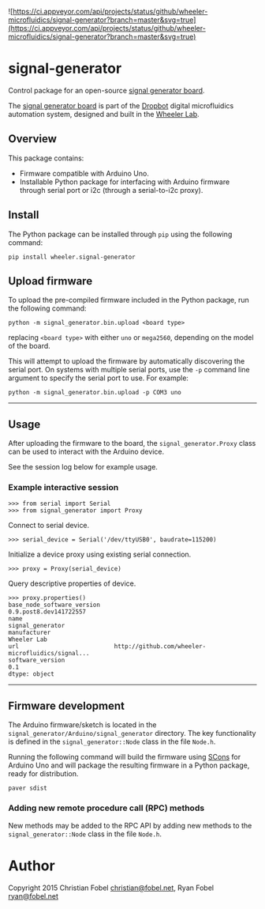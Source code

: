 

![https://ci.appveyor.com/api/projects/status/github/wheeler-microfluidics/signal-generator?branch=master&svg=true](https://ci.appveyor.com/api/projects/status/github/wheeler-microfluidics/signal-generator?branch=master&svg=true)
# signal-generator #

Control package for an open-source [signal generator board][3].

The [signal generator board][4] is part of the [Dropbot][5] digital
microfluidics automation system, designed and built in the [Wheeler Lab][6].

## Overview ##

This package contains:

 - Firmware compatible with Arduino Uno.
 - Installable Python package for interfacing with Arduino firmware through
   serial port or i2c (through a serial-to-i2c proxy).

## Install ##

The Python package can be installed through `pip` using the following command:

    pip install wheeler.signal-generator

## Upload firmware ##

To upload the pre-compiled firmware included in the Python package, run the
following command:

    python -m signal_generator.bin.upload <board type>

replacing `<board type>` with either `uno` or `mega2560`, depending on the
model of the board.

This will attempt to upload the firmware by automatically discovering the
serial port.  On systems with multiple serial ports, use the `-p` command line
argument to specify the serial port to use.  For example:

    python -m signal_generator.bin.upload -p COM3 uno

--------------------------------------------------

## Usage ##

After uploading the firmware to the board, the `signal_generator.Proxy` class can be
used to interact with the Arduino device.

See the session log below for example usage.

### Example interactive session ###

    >>> from serial import Serial
    >>> from signal_generator import Proxy

Connect to serial device.

    >>> serial_device = Serial('/dev/ttyUSB0', baudrate=115200)

Initialize a device proxy using existing serial connection.

    >>> proxy = Proxy(serial_device)

Query descriptive properties of device.

    >>> proxy.properties()
    base_node_software_version                               0.9.post8.dev141722557
    name                                                                  signal_generator
    manufacturer                                                        Wheeler Lab
    url                           http://github.com/wheeler-microfluidics/signal...
    software_version                                                            0.1
    dtype: object

--------------------------------------------------

## Firmware development ##

The Arduino firmware/sketch is located in the
`signal_generator/Arduino/signal_generator` directory.  The key functionality
is defined in the `signal_generator::Node` class in the file `Node.h`.

Running the following command will build the firmware using [SCons][2] for
Arduino Uno and will package the resulting firmware in a Python package, ready
for distribution.

    paver sdist

### Adding new remote procedure call (RPC) methods ###

New methods may be added to the RPC API by adding new methods to the
`signal_generator::Node` class in the file `Node.h`.

# Author #

Copyright 2015 Christian Fobel <christian@fobel.net>,
Ryan Fobel <ryan@fobel.net>


[1]: https://www.arduino.cc/en/Reference/HomePage
[2]: http://www.scons.org/
[3]: http://microfluidics.utoronto.ca/trac/dropbot/wiki/SignalGeneratorBoard
[4]: http://microfluidics.utoronto.ca/git/kicad___signal_generator_board.git
[5]: http://microfluidics.utoronto.ca/dropbot/
[6]: http://microfluidics.utoronto.ca
